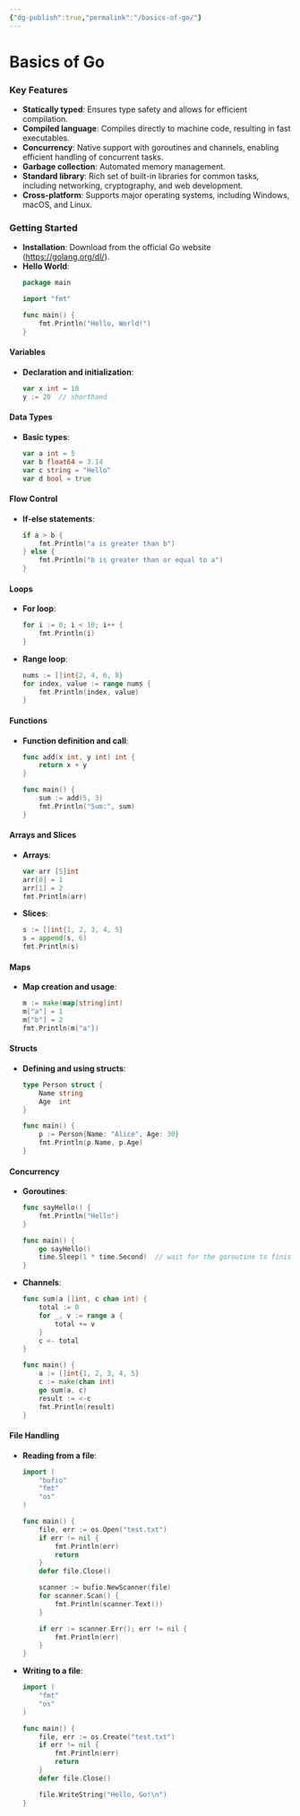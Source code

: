 ```yaml
---
{"dg-publish":true,"permalink":"/basics-of-go/"}
---
```


# Basics of Go

### Key Features

- **Statically typed**: Ensures type safety and allows for efficient compilation.
- **Compiled language**: Compiles directly to machine code, resulting in fast executables.
- **Concurrency**: Native support with goroutines and channels, enabling efficient handling of concurrent tasks.
- **Garbage collection**: Automated memory management.
- **Standard library**: Rich set of built-in libraries for common tasks, including networking, cryptography, and web development.
- **Cross-platform**: Supports major operating systems, including Windows, macOS, and Linux.

### Getting Started

- **Installation**: Download from the official Go website (https://golang.org/dl/).
- **Hello World**:
  ```go
  package main

  import "fmt"

  func main() {
      fmt.Println("Hello, World!")
  }
  ```

#### Variables

- **Declaration and initialization**:
  ```go
  var x int = 10
  y := 20  // shorthand
  ```

#### Data Types

- **Basic types**:
  ```go
  var a int = 5
  var b float64 = 3.14
  var c string = "Hello"
  var d bool = true
  ```

#### Flow Control

- **If-else statements**:
  ```go
  if a > b {
      fmt.Println("a is greater than b")
  } else {
      fmt.Println("b is greater than or equal to a")
  }
  ```

#### Loops

- **For loop**:
  ```go
  for i := 0; i < 10; i++ {
      fmt.Println(i)
  }
  ```

- **Range loop**:
  ```go
  nums := []int{2, 4, 6, 8}
  for index, value := range nums {
      fmt.Println(index, value)
  }
  ```

#### Functions

- **Function definition and call**:
  ```go
  func add(x int, y int) int {
      return x + y
  }

  func main() {
      sum := add(5, 3)
      fmt.Println("Sum:", sum)
  }
  ```

#### Arrays and Slices

- **Arrays**:
  ```go
  var arr [5]int
  arr[0] = 1
  arr[1] = 2
  fmt.Println(arr)
  ```

- **Slices**:
  ```go
  s := []int{1, 2, 3, 4, 5}
  s = append(s, 6)
  fmt.Println(s)
  ```

#### Maps

- **Map creation and usage**:
  ```go
  m := make(map[string]int)
  m["a"] = 1
  m["b"] = 2
  fmt.Println(m["a"])
  ```

#### Structs

- **Defining and using structs**:
  ```go
  type Person struct {
      Name string
      Age  int
  }

  func main() {
      p := Person{Name: "Alice", Age: 30}
      fmt.Println(p.Name, p.Age)
  }
  ```

#### Concurrency

- **Goroutines**:
  ```go
  func sayHello() {
      fmt.Println("Hello")
  }

  func main() {
      go sayHello()
      time.Sleep(1 * time.Second)  // wait for the goroutine to finish
  }
  ```

- **Channels**:
  ```go
  func sum(a []int, c chan int) {
      total := 0
      for _, v := range a {
          total += v
      }
      c <- total
  }

  func main() {
      a := []int{1, 2, 3, 4, 5}
      c := make(chan int)
      go sum(a, c)
      result := <-c
      fmt.Println(result)
  }
  ```

#### File Handling

- **Reading from a file**:
  ```go
  import (
      "bufio"
      "fmt"
      "os"
  )

  func main() {
      file, err := os.Open("test.txt")
      if err != nil {
          fmt.Println(err)
          return
      }
      defer file.Close()

      scanner := bufio.NewScanner(file)
      for scanner.Scan() {
          fmt.Println(scanner.Text())
      }

      if err := scanner.Err(); err != nil {
          fmt.Println(err)
      }
  }
  ```

- **Writing to a file**:
  ```go
  import (
      "fmt"
      "os"
  )

  func main() {
      file, err := os.Create("test.txt")
      if err != nil {
          fmt.Println(err)
          return
      }
      defer file.Close()

      file.WriteString("Hello, Go!\n")
  }
  ```
  